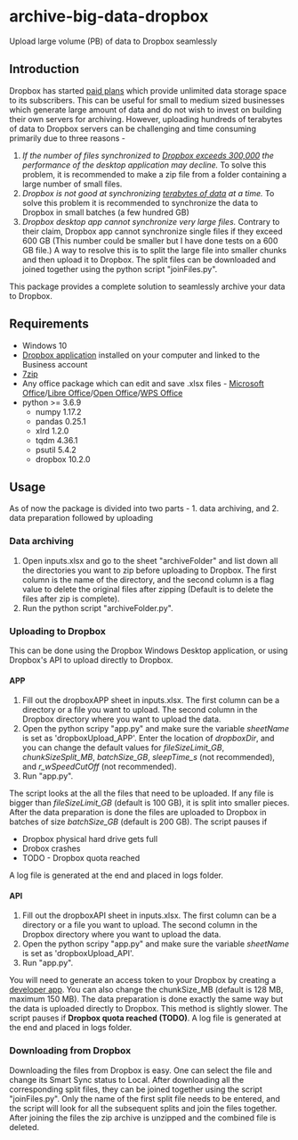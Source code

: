 # archive-big-data-dropbox
Upload large volume (PB) of data to Dropbox seamlessly

## Introduction
Dropbox has started [paid plans](https://www.dropbox.com/business/pricing) which provide unlimited data storage space to its subscribers. This can be useful for small to medium sized businesses which generate large amount of data and do not wish to invest on building their own servers for archiving. However, uploading hundreds of terabytes of data to Dropbox servers can be challenging and time consuming primarily due to three reasons -

1. *If the number of files synchronized to [Dropbox exceeds 300,000](https://help.dropbox.com/accounts-billing/space-storage/file-storage-limit) the performance of the desktop application may decline.* To solve this problem, it is recommended to make a zip file from a folder containing a large number of small files.
2. *Dropbox is not good at synchronizing [terabytes of data](https://help.dropbox.com/installs-integrations/desktop/unexpected-quit) at a time.* To solve this problem it is recommended to synchronize the data to Dropbox in small batches (a few hundred GB)
3. *Dropbox desktop app cannot synchronize very large files.*
 Contrary to their claim, Dropbox app cannot synchronize single files if they exceed 600 GB (This number could be smaller but I have done tests on a 600 GB file.) A way to resolve this is to split the large file into smaller chunks and then upload it to Dropbox. The split files can be downloaded and joined together using the python script "joinFiles.py".

This package provides a complete solution to seamlessly archive your data to Dropbox.

## Requirements
* Windows 10
* [Dropbox application](https://www.dropbox.com/install) installed on your computer and linked to the Business account
* [7zip](https://www.7-zip.org/)
* Any office package which can edit and save .xlsx files - [Microsoft Office](https://www.office.com)/[Libre Office](https://www.libreoffice.org)/[Open Office](https://www.openoffice.org)/[WPS Office](https://www.wps.com)
* python >= 3.6.9
    * numpy 1.17.2
    * pandas 0.25.1
    * xlrd 1.2.0
    * tqdm 4.36.1
    * psutil 5.4.2
    * dropbox 10.2.0
    
## Usage
As of now the package is divided into two parts - 1. data archiving, and 2. data preparation followed by uploading

### Data archiving
1. Open inputs.xlsx and go to the sheet "archiveFolder" and list down all the directories you want to zip before uploading to Dropbox. The first column is the name of the directory, and the second column is a flag value to delete the original files after zipping (Default is to delete the files after zip is complete).
2. Run the python script "archiveFolder.py".

### Uploading to Dropbox
This can be done using the Dropbox Windows Desktop application, or using Dropbox's API to upload directly to Dropbox.

#### APP
1. Fill out the dropboxAPP sheet in inputs.xlsx. The first column can be a directory or a file you want to upload. The second column in the Dropbox directory where you want to upload the data.  
2. Open the python scripy "app.py" and make sure the variable *sheetName* is set as 'dropboxUpload_APP'. Enter the location of *dropboxDir*, and you can change the default values for *fileSizeLimit_GB*, *chunkSizeSplit_MB*, *batchSize_GB*, *sleepTime_s* (not recommended), and *r_wSpeedCutOff* (not recommended).  
3. Run "app.py".

The script looks at the all the files that need to be uploaded. If any file is bigger than *fileSizeLimit_GB* (default is 100 GB), it is split into smaller pieces. After the data preparation is done the files are uploaded to Dropbox in batches of size *batchSize_GB* (default is 200 GB). The script pauses if
* Dropbox physical hard drive gets full
* Drobox crashes
* TODO - Dropbox quota reached

A log file is generated at the end and placed in logs folder.

#### API
1. Fill out the dropboxAPI sheet in inputs.xlsx. The first column can be a directory or a file you want to upload. The second column in the Dropbox directory where you want to upload the data.  
2. Open the python scripy "app.py" and make sure the variable *sheetName* is set as 'dropboxUpload_API'.  
3. Run "app.py".

You will need to generate an access token to your Dropbox by creating a [developer app](https://www.dropbox.com/developers/apps). You can also change the chunkSize_MB (default is 128 MB, maximum 150 MB). The data preparation is done exactly the same way but the data is uploaded directly to Dropbox. This method is slightly slower. The script pauses if **Dropbox quota reached (TODO)**. A log file is generated at the end and placed in logs folder.

### Downloading from Dropbox
Downloading the files from Dropbox is easy. One can select the file and change its Smart Sync status to Local. After downloading all the corresponding split files, they can be joined together using the script "joinFiles.py". Only the name of the first split file needs to be entered, and the script will look for all the subsequent splits and join the files together. After joining the files the zip archive is unzipped and the combined file is deleted. 
